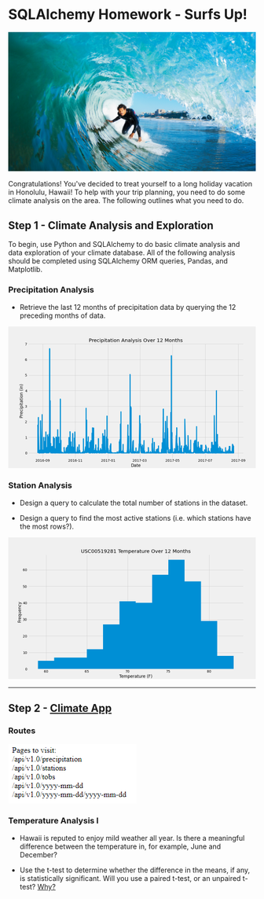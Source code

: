 # SQLAlchemy Homework - Surfs Up!

![surfs-up.png](images/surfs-up.png)

Congratulations! You've decided to treat yourself to a long holiday vacation in Honolulu, Hawaii! To help with your trip planning, you need to do some climate analysis on the area. The following outlines what you need to do.

## Step 1 - Climate Analysis and Exploration

To begin, use Python and SQLAlchemy to do basic climate analysis and data exploration of your climate database. All of the following analysis should be completed using SQLAlchemy ORM queries, Pandas, and Matplotlib.


### Precipitation Analysis

* Retrieve the last 12 months of precipitation data by querying the 12 preceding months of data.

 ![precipitation](images/precipitation_line_chart.PNG)

### Station Analysis

* Design a query to calculate the total number of stations in the dataset.

* Design a query to find the most active stations (i.e. which stations have the most rows?).


 ![station-histogram](images/station_temp.PNG)

- - -

## Step 2 - [Climate App](https://github.com/RobSalazar/sqlalchemy-challenge/blob/main/app.py)



### Routes

![routes.png](images/routes.PNG)

### Temperature Analysis I

* Hawaii is reputed to enjoy mild weather all year. Is there a meaningful difference between the temperature in, for example, June and December?

* Use the t-test to determine whether the difference in the means, if any, is statistically significant. Will you use a paired t-test, or an unpaired t-test? [Why?](https://github.com/RobSalazar/sqlalchemy-challenge/blob/main/temp_analysis_bonus_1_starter.ipynb)
